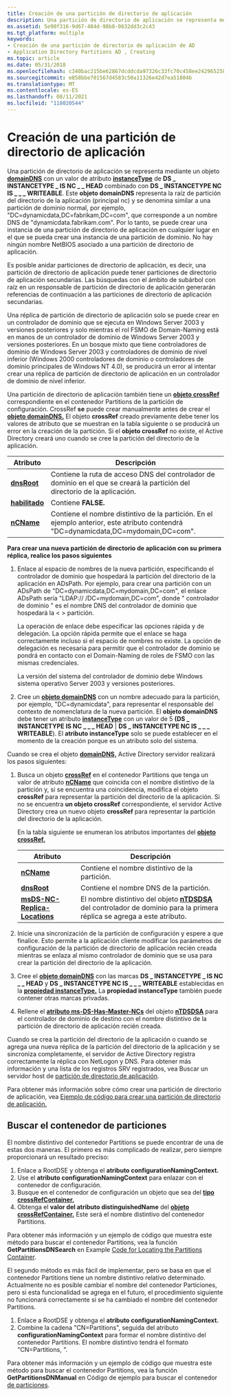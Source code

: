 ```yaml
---
title: Creación de una partición de directorio de aplicación
description: Una partición de directorio de aplicación se representa mediante un objeto domainDNS con un valor de atributo instanceType de DS INSTANCETYPE IS NC HEAD combinado con \_ \_ \_ \_ DS \_ INSTANCETYPE \_ NC IS \_ \_ WRITEABLE.
ms.assetid: 5e90f316-9d67-484d-98b8-0632dd3c2c43
ms.tgt_platform: multiple
keywords:
- Creación de una partición de directorio de aplicación de AD
- Application Directory Partitions AD , Creating
ms.topic: article
ms.date: 05/31/2018
ms.openlocfilehash: c340bac215be62867dcddcda97326c33fc70c458ee242965258cc1ee24cf25f3
ms.sourcegitcommit: e858bbe701567d4583c50a11326e42d7ea51804b
ms.translationtype: MT
ms.contentlocale: es-ES
ms.lasthandoff: 08/11/2021
ms.locfileid: "118020544"
---
```

# <a name="creating-an-application-directory-partition"></a>Creación de una partición de directorio de aplicación

Una partición de directorio de aplicación se representa mediante un objeto [**domainDNS**](/windows/desktop/ADSchema/c-domaindns) con un valor de atributo [**instanceType**](/windows/desktop/ADSchema/a-instancetype) de **DS \_ INSTANCETYPE \_ IS NC \_ \_ HEAD** combinado con **DS \_ INSTANCETYPE NC IS \_ \_ \_ WRITEABLE**. Este **objeto domainDNS** representa la raíz de partición del directorio de la aplicación (principal nc) y se denomina similar a una partición de dominio normal, por ejemplo, "DC=dynamicdata,DC=fabrikam,DC=com", que corresponde a un nombre DNS de "dynamicdata.fabrikam.com". Por lo tanto, se puede crear una instancia de una partición de directorio de aplicación en cualquier lugar en el que se pueda crear una instancia de una partición de dominio. No hay ningún nombre NetBIOS asociado a una partición de directorio de aplicación.

Es posible anidar particiones de directorio de aplicación, es decir, una partición de directorio de aplicación puede tener particiones de directorio de aplicación secundarias. Las búsquedas con el ámbito de subárbol con raíz en un responsable de partición de directorio de aplicación generarán referencias de continuación a las particiones de directorio de aplicación secundarias.

Una réplica de partición de directorio de aplicación solo se puede crear en un controlador de dominio que se ejecuta en Windows Server 2003 y versiones posteriores y solo mientras el rol FSMO de Domain-Naming está en manos de un controlador de dominio de Windows Server 2003 y versiones posteriores. En un bosque mixto que tiene controladores de dominio de Windows Server 2003 y controladores de dominio de nivel inferior (Windows 2000 controladores de dominio o controladores de dominio principales de Windows NT 4.0), se producirá un error al intentar crear una réplica de partición de directorio de aplicación en un controlador de dominio de nivel inferior.

Una partición de directorio de aplicación también tiene un [**objeto crossRef**](/windows/desktop/ADSchema/c-crossref) correspondiente en el contenedor Partitions de la partición de configuración. CrossRef **se** puede crear manualmente antes de crear el [**objeto domainDNS.**](/windows/desktop/ADSchema/c-domaindns) El objeto **crossRef** creado previamente debe tener los valores de atributo que se muestran en la tabla siguiente o se producirá un error en la creación de la partición. Si el **objeto crossRef** no existe, el Active Directory creará uno cuando se cree la partición del directorio de la aplicación.

| Atributo                          | Descripción                                                                                                                               |
|------------------------------------|-------------------------------------------------------------------------------------------------------------------------------------------|
| [**dnsRoot**](/windows/desktop/ADSchema/a-dnsroot) | Contiene la ruta de acceso DNS del controlador de dominio en el que se creará la partición del directorio de la aplicación.                               |
| [**habilitado**](/windows/desktop/ADSchema/a-enabled) | Contiene **FALSE.**                                                                                                                       |
| [**nCName**](/windows/desktop/ADSchema/a-ncname)   | Contiene el nombre distintivo de la partición. En el ejemplo anterior, este atributo contendrá "DC=dynamicdata,DC=mydomain,DC=com". |



 

**Para crear una nueva partición de directorio de aplicación con su primera réplica, realice los pasos siguientes**

1.  Enlace al espacio de nombres de la nueva partición, especificando el controlador de dominio que hospedará la partición del directorio de la aplicación en ADsPath. Por ejemplo, para crear una partición con un ADsPath de "DC=dynamicdata,DC=mydomain,DC=com", el enlace ADsPath sería "LDAP:// <domain controller> /DC=mydomain,DC=com", donde " controlador de dominio " es el nombre DNS del controlador de dominio que hospedará la &lt; &gt; partición.

    La operación de enlace debe especificar las opciones rápida y de delegación. La opción rápida permite que el enlace se haga correctamente incluso si el espacio de nombres no existe. La opción de delegación es necesaria para permitir que el controlador de dominio se pondrá en contacto con el Domain-Naming de roles de FSMO con las mismas credenciales.

    La versión del sistema del controlador de dominio debe Windows sistema operativo Server 2003 y versiones posteriores.

2.  Cree un [**objeto domainDNS**](/windows/desktop/ADSchema/c-domaindns) con un nombre adecuado para la partición, por ejemplo, "DC=dynamicdata", para representar el responsable del contexto de nomenclatura de la nueva partición. El **objeto domainDNS** debe tener un atributo [**instanceType**](/windows/desktop/ADSchema/a-instancetype) con un valor de 5 **(DS \_ INSTANCETYPE IS NC \_ \_ \_ HEAD** \| **DS \_ INSTANCETYPE NC IS \_ \_ \_ WRITEABLE**). El **atributo instanceType** solo se puede establecer en el momento de la creación porque es un atributo solo del sistema.

Cuando se crea el objeto [**domainDNS,**](/windows/desktop/ADSchema/c-domaindns) Active Directory servidor realizará los pasos siguientes:

1.  Busca un objeto [**crossRef**](/windows/desktop/ADSchema/c-crossref) en el contenedor Partitions que tenga un valor de atributo [**nCName**](/windows/desktop/ADSchema/a-ncname) que coincida con el nombre distintivo de la partición y, si se encuentra una coincidencia, modifica el objeto **crossRef** para representar la partición del directorio de la aplicación. Si no se encuentra **un objeto crossRef** correspondiente, el servidor Active Directory crea un nuevo objeto **crossRef** para representar la partición del directorio de la aplicación.

    En la tabla siguiente se enumeran los atributos importantes del [**objeto crossRef.**](/windows/desktop/ADSchema/c-crossref)

    | Atributo                                                              | Descripción                                                                                                                                        |
    |------------------------------------------------------------------------|----------------------------------------------------------------------------------------------------------------------------------------------------|
    | [**nCName**](/windows/desktop/ADSchema/a-ncname)                                       | Contiene el nombre distintivo de la partición.                                                                                                  |
    | [**dnsRoot**](/windows/desktop/ADSchema/a-dnsroot)                                     | Contiene el nombre DNS de la partición.                                                                                                            |
    | [**msDS-NC-Replica-Locations**](/windows/desktop/ADSchema/a-msds-nc-replica-locations) | El nombre distintivo del objeto [**nTDSDSA**](/windows/desktop/ADSchema/c-ntdsdsa) del controlador de dominio para la primera réplica se agrega a este atributo. |

    

     

2.  Inicie una sincronización de la partición de configuración y espere a que finalice. Esto permite a la aplicación cliente modificar los parámetros de configuración de la partición de directorio de aplicación recién creada mientras se enlaza al mismo controlador de dominio que se usa para crear la partición del directorio de la aplicación.
3.  Cree el [**objeto domainDNS**](/windows/desktop/ADSchema/c-domaindns) con las marcas **DS \_ INSTANCETYPE \_ IS NC \_ \_ HEAD** y **DS \_ INSTANCETYPE NC IS \_ \_ \_ WRITEABLE** establecidas en la [**propiedad instanceType.**](/windows/desktop/ADSchema/a-instancetype) La **propiedad instanceType** también puede contener otras marcas privadas.
4.  Rellene el [**atributo ms-DS-Has-Master-NCs**](/windows/desktop/ADSchema/a-msds-hasmasterncs) del objeto [**nTDSDSA**](/windows/desktop/ADSchema/c-ntdsdsa) para el controlador de dominio de destino con el nombre distintivo de la partición de directorio de aplicación recién creada.

Cuando se crea la partición del directorio de la aplicación o cuando se agrega una nueva réplica de la partición del directorio de la aplicación y se sincroniza completamente, el servidor de Active Directory registra correctamente la réplica con NetLogon y DNS. Para obtener más información y una lista de los registros SRV registrados, vea Buscar un servidor host de [partición de directorio de aplicación](locating-an-application-directory-partition-host-server.md).

Para obtener más información sobre cómo crear una partición de directorio de aplicación, vea [Ejemplo de código para crear una partición de directorio de aplicación.](example-code-for-creating-an-application-directory-partition.md)

## <a name="locating-the-partitions-container"></a>Buscar el contenedor de particiones

El nombre distintivo del contenedor Partitions se puede encontrar de una de estas dos maneras. El primero es más complicado de realizar, pero siempre proporcionará un resultado preciso:

1.  Enlace a RootDSE y obtenga el **atributo configurationNamingContext.**
2.  Use el **atributo configurationNamingContext** para enlazar con el contenedor de configuración.
3.  Busque en el contenedor de configuración un objeto que sea del [**tipo crossRefContainer.**](/windows/desktop/ADSchema/c-crossrefcontainer)
4.  Obtenga el **valor del atributo distinguishedName** del [**objeto crossRefContainer.**](/windows/desktop/ADSchema/c-crossrefcontainer) Este será el nombre distintivo del contenedor Partitions.

Para obtener más información y un ejemplo de código que muestra este método para buscar el contenedor Partitions, vea la función **GetPartitionsDNSearch** en Example [Code for Locating the Partitions Container](example-code-for-locating-the-partitions-container.md).

El segundo método es más fácil de implementar, pero se basa en que el contenedor Partitions tiene un nombre distintivo relativo determinado. Actualmente no es posible cambiar el nombre del contenedor Particiones, pero si esta funcionalidad se agrega en el futuro, el procedimiento siguiente no funcionará correctamente si se ha cambiado el nombre del contenedor Partitions.

1.  Enlace a RootDSE y obtenga el **atributo configurationNamingContext.**
2.  Combine la cadena "CN=Partitions", seguida del atributo **configurationNamingContext** para formar el nombre distintivo del contenedor Partitions. El nombre distintivo tendrá el formato "CN=Partitions, <configuration DN> ".

Para obtener más información y un ejemplo de código que muestra este método para buscar el contenedor Partitions, vea la función **GetPartitionsDNManual** en Código de ejemplo para buscar el contenedor [de particiones](example-code-for-locating-the-partitions-container.md).

 

 